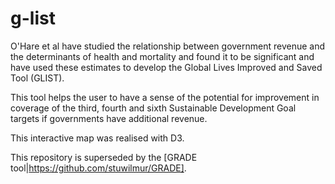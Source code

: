# g-list

O'Hare et al have studied the relationship between government revenue and the determinants of health and mortality and found it to be significant and have used these estimates to develop the Global Lives Improved and Saved Tool (GLIST).  

This tool helps the user to have a sense of the potential for improvement in coverage of the third, fourth and sixth Sustainable Development Goal targets if governments have additional revenue. 

This interactive map was realised with D3.

This repository is superseded by the [GRADE tool|https://github.com/stuwilmur/GRADE].

